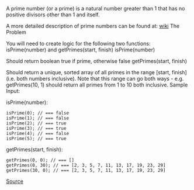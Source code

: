 A prime number (or a prime) is a natural number greater than 1 that has no positive divisors other than 1 and itself.

A more detailed description of prime numbers can be found at: [wiki](http://en.wikipedia.org/wiki/Prime_number)
The Problem

You will need to create logic for the following two functions: isPrime(number) and getPrimes(start, finish)
isPrime(number)

Should return boolean true if prime, otherwise false
getPrimes(start, finish)

Should return a unique, sorted array of all primes in the range [start, finish] (i.e. both numbers inclusive). Note that this range can go both ways - e.g. getPrimes(10, 1) should return all primes from 1 to 10 both inclusive.
Sample Input:

isPrime(number):
```
isPrime(0); // === false
isPrime(1); // === false
isPrime(2); // === true
isPrime(3); // === true
isPrime(4); // === false
isPrime(5); // === true 
```

getPrimes(start, finish):
```
getPrimes(0, 0); // === []
getPrimes(0, 30); // === [2, 3, 5, 7, 11, 13, 17, 19, 23, 29]
getPrimes(30, 0); // === [2, 3, 5, 7, 11, 13, 17, 19, 23, 29]
```

[Source](https://www.codewars.com/kata/52dd72494367608ac1000416)
